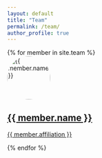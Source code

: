 ```yaml
---
layout: default
title: "Team"
permalink: /team/
author_profile: true
---
```


<div class="team-members">
    {% for member in site.team %}
        <div class="team-member">
            <a href="{{ member.url }}">
                <img src="{{ member.image }}" alt="{{ member.name }}" style="border-radius: 50%; width: 100px;">
                <h2>{{ member.name }}</h2>
                <p>{{ member.affiliation }}</p>
            </a>
        </div>
    {% endfor %}
</div>
